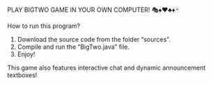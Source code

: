 PLAY BIGTWO GAME IN YOUR OWN COMPUTER! 🎭♠️♥️♣️♦️🃏

How to run this program?
1. Download the source code from the folder “sources”. 
2. Compile and run the “BigTwo.java” file.
3. Enjoy!

This game also features interactive chat and dynamic announcement textboxes!
